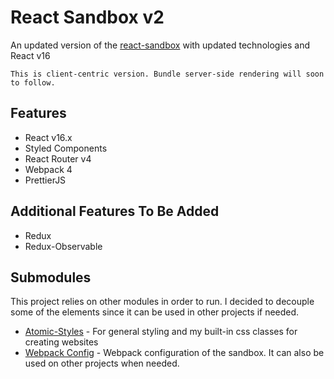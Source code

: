 # React Sandbox v2

An updated version of the [react-sandbox](https://github.com/abarcenas29/react-sandbox) with updated technologies and React v16

```
This is client-centric version. Bundle server-side rendering will soon to follow.
```

## Features

* React v16.x
* Styled Components
* React Router v4
* Webpack 4
* PrettierJS

## Additional Features To Be Added

* Redux
* Redux-Observable

## Submodules

This project relies on other modules in order to run. I decided to decouple some of the elements since it can be used in other projects if needed.

* [Atomic-Styles](https://github.com/abarcenas29/atomic_classes) - For general styling and my built-in css classes for creating websites
* [Webpack Config](https://github.com/abarcenas29/sandbox-webpack) - Webpack configuration of the sandbox. It can also be used on other projects when needed.
